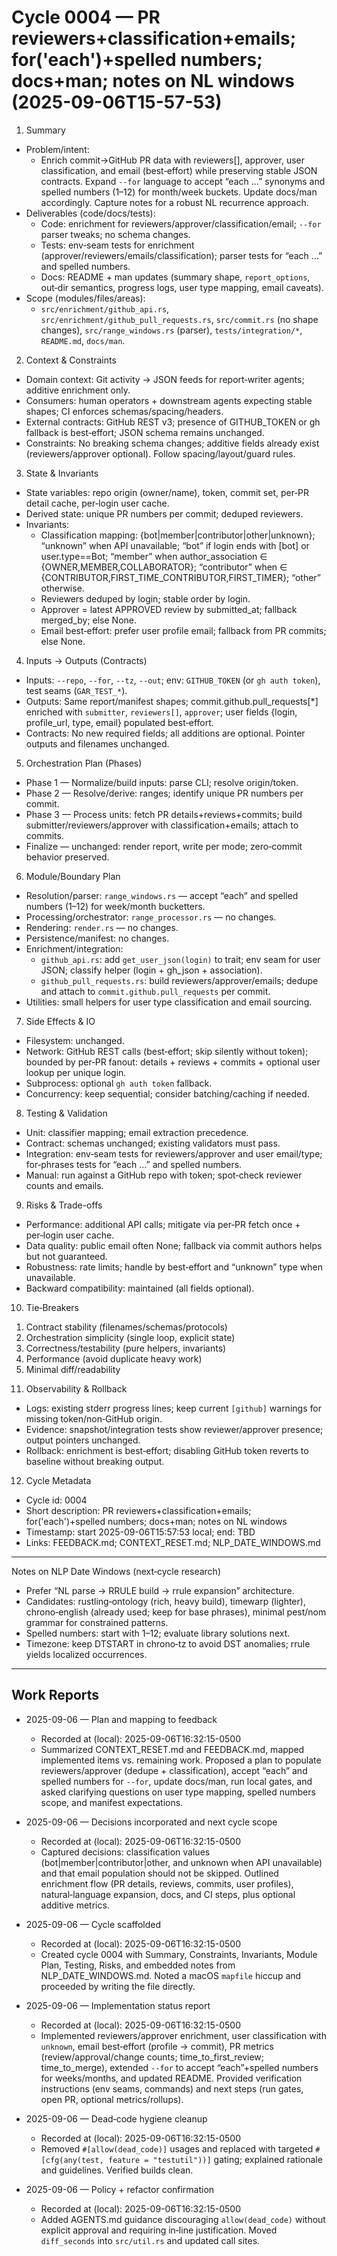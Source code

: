# Cycle 0004 — PR reviewers+classification+emails; for('each')+spelled numbers; docs+man; notes on NL windows (2025-09-06T15-57-53)

1. Summary

- Problem/intent:
  - Enrich commit→GitHub PR data with reviewers[], approver, user classification, and email (best‑effort) while preserving stable JSON contracts. Expand `--for` language to accept “each …” synonyms and spelled numbers (1–12) for month/week buckets. Update docs/man accordingly. Capture notes for a robust NL recurrence approach.
- Deliverables (code/docs/tests):
  - Code: enrichment for reviewers/approver/classification/email; `--for` parser tweaks; no schema changes.
  - Tests: env‑seam tests for enrichment (approver/reviewers/emails/classification); parser tests for “each …” and spelled numbers.
  - Docs: README + man updates (summary shape, `report_options`, out‑dir semantics, progress logs, user type mapping, email caveats).
- Scope (modules/files/areas):
  - `src/enrichment/github_api.rs`, `src/enrichment/github_pull_requests.rs`, `src/commit.rs` (no shape changes), `src/range_windows.rs` (parser), `tests/integration/*`, `README.md`, `docs/man`.

2. Context & Constraints

- Domain context: Git activity → JSON feeds for report‑writer agents; additive enrichment only.
- Consumers: human operators + downstream agents expecting stable shapes; CI enforces schemas/spacing/headers.
- External contracts: GitHub REST v3; presence of GITHUB_TOKEN or gh fallback is best‑effort; JSON schema remains unchanged.
- Constraints: No breaking schema changes; additive fields already exist (reviewers/approver optional). Follow spacing/layout/guard rules.

3. State & Invariants

- State variables: repo origin (owner/name), token, commit set, per‑PR detail cache, per‑login user cache.
- Derived state: unique PR numbers per commit; deduped reviewers.
- Invariants:
  - Classification mapping: {bot|member|contributor|other|unknown}; “unknown” when API unavailable; “bot” if login ends with [bot] or user.type==Bot; “member” when author_association ∈ {OWNER,MEMBER,COLLABORATOR}; “contributor” when ∈ {CONTRIBUTOR,FIRST_TIME_CONTRIBUTOR,FIRST_TIMER}; “other” otherwise.
  - Reviewers deduped by login; stable order by login.
  - Approver = latest APPROVED review by submitted_at; fallback merged_by; else None.
  - Email best‑effort: prefer user profile email; fallback from PR commits; else None.

4. Inputs → Outputs (Contracts)

- Inputs: `--repo`, `--for`, `--tz`, `--out`; env: `GITHUB_TOKEN` (or `gh auth token`), test seams (`GAR_TEST_*`).
- Outputs: Same report/manifest shapes; commit.github.pull_requests[*] enriched with `submitter`, `reviewers[]`, `approver`; user fields {login, profile_url, type, email} populated best‑effort.
- Contracts: No new required fields; all additions are optional. Pointer outputs and filenames unchanged.

5. Orchestration Plan (Phases)

- Phase 1 — Normalize/build inputs: parse CLI; resolve origin/token.
- Phase 2 — Resolve/derive: ranges; identify unique PR numbers per commit.
- Phase 3 — Process units: fetch PR details+reviews+commits; build submitter/reviewers/approver with classification+emails; attach to commits.
- Finalize — unchanged: render report, write per mode; zero‑commit behavior preserved.

6. Module/Boundary Plan

- Resolution/parser: `range_windows.rs` — accept “each” and spelled numbers (1–12) for week/month bucketters.
- Processing/orchestrator: `range_processor.rs` — no changes.
- Rendering: `render.rs` — no changes.
- Persistence/manifest: no changes.
- Enrichment/integration:
  - `github_api.rs`: add `get_user_json(login)` to trait; env seam for user JSON; classify helper (login + gh_json + association).
  - `github_pull_requests.rs`: build reviewers/approver/emails; dedupe and attach to `commit.github.pull_requests` per commit.
- Utilities: small helpers for user type classification and email sourcing.

7. Side Effects & IO

- Filesystem: unchanged.
- Network: GitHub REST calls (best‑effort; skip silently without token); bounded by per‑PR fanout: details + reviews + commits + optional user lookup per unique login.
- Subprocess: optional `gh auth token` fallback.
- Concurrency: keep sequential; consider batching/caching if needed.

8. Testing & Validation

- Unit: classifier mapping; email extraction precedence.
- Contract: schemas unchanged; existing validators must pass.
- Integration: env‑seam tests for reviewers/approver and user email/type; for‑phrases tests for “each …” and spelled numbers.
- Manual: run against a GitHub repo with token; spot‑check reviewer counts and emails.

9. Risks & Trade-offs

- Performance: additional API calls; mitigate via per‑PR fetch once + per‑login user cache.
- Data quality: public email often None; fallback via commit authors helps but not guaranteed.
- Robustness: rate limits; handle by best‑effort and “unknown” type when unavailable.
- Backward compatibility: maintained (all fields optional).

10. Tie‑Breakers

1) Contract stability (filenames/schemas/protocols)
2) Orchestration simplicity (single loop, explicit state)
3) Correctness/testability (pure helpers, invariants)
4) Performance (avoid duplicate heavy work)
5) Minimal diff/readability

11. Observability & Rollback

- Logs: existing stderr progress lines; keep current `[github]` warnings for missing token/non‑GitHub origin.
- Evidence: snapshot/integration tests show reviewer/approver presence; output pointers unchanged.
- Rollback: enrichment is best‑effort; disabling GitHub token reverts to baseline without breaking output.

12. Cycle Metadata

- Cycle id: 0004
- Short description: PR reviewers+classification+emails; for('each')+spelled numbers; docs+man; notes on NL windows
- Timestamp: start 2025-09-06T15:57:53 local; end: TBD
- Links: FEEDBACK.md; CONTEXT_RESET.md; NLP_DATE_WINDOWS.md

---

Notes on NLP Date Windows (next‑cycle research)

- Prefer “NL parse → RRULE build → rrule expansion” architecture.
- Candidates: rustling‑ontology (rich, heavy build), timewarp (lighter), chrono‑english (already used; keep for base phrases), minimal pest/nom grammar for constrained patterns.
- Spelled numbers: start with 1–12; evaluate library solutions next.
- Timezone: keep DTSTART in chrono‑tz to avoid DST anomalies; rrule yields localized occurrences.

---

## Work Reports

- 2025-09-06 — Plan and mapping to feedback
  - Recorded at (local): 2025-09-06T16:32:15-0500
  - Summarized CONTEXT_RESET.md and FEEDBACK.md, mapped implemented items vs. remaining work. Proposed a plan to populate reviewers/approver (dedupe + classification), accept “each” and spelled numbers for `--for`, update docs/man, run local gates, and asked clarifying questions on user type mapping, spelled numbers scope, and manifest expectations.

- 2025-09-06 — Decisions incorporated and next cycle scope
  - Recorded at (local): 2025-09-06T16:32:15-0500
  - Captured decisions: classification values (bot|member|contributor|other, and unknown when API unavailable) and that email population should not be skipped. Outlined enrichment flow (PR details, reviews, commits, user profiles), natural‑language expansion, docs, and CI steps, plus optional additive metrics.

- 2025-09-06 — Cycle scaffolded
  - Recorded at (local): 2025-09-06T16:32:15-0500
  - Created cycle 0004 with Summary, Constraints, Invariants, Module Plan, Testing, Risks, and embedded notes from NLP_DATE_WINDOWS.md. Noted a macOS `mapfile` hiccup and proceeded by writing the file directly.

- 2025-09-06 — Implementation status report
  - Recorded at (local): 2025-09-06T16:32:15-0500
  - Implemented reviewers/approver enrichment, user classification with `unknown`, email best‑effort (profile → commit), PR metrics (review/approval/change counts; time_to_first_review; time_to_merge), extended `--for` to accept “each”+spelled numbers for weeks/months, and updated README. Provided verification instructions (env seams, commands) and next steps (run gates, open PR, optional metrics/rollups).

- 2025-09-06 — Dead‑code hygiene cleanup
  - Recorded at (local): 2025-09-06T16:32:15-0500
  - Removed `#[allow(dead_code)]` usages and replaced with targeted `#[cfg(any(test, feature = "testutil"))]` gating; explained rationale and guidelines. Verified builds clean.

- 2025-09-06 — Policy + refactor confirmation
  - Recorded at (local): 2025-09-06T16:32:15-0500
  - Added AGENTS.md guidance discouraging `allow(dead_code)` without explicit approval and requiring in‑line justification. Moved `diff_seconds` into `src/util.rs` and updated call sites.
